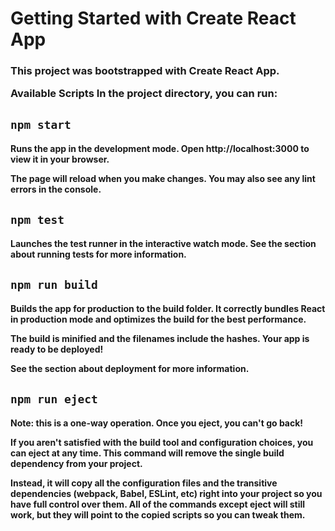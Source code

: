<h1>Getting Started with Create React App</h1>
<h3>
This project was bootstrapped with Create React App.

Available Scripts
In the project directory, you can run:
</h3>

<h2><code>npm start </code></h2>
<h4>
Runs the app in the development mode.
Open http://localhost:3000 to view it in your browser.

The page will reload when you make changes.
You may also see any lint errors in the console.
</h4>

<h2> <code>npm test </code></h2>
<h4>

Launches the test runner in the interactive watch mode.
See the section about running tests for more information.
</h4>

<h2> <code>npm run build</code></h2>
<h4>

Builds the app for production to the build folder.
It correctly bundles React in production mode and optimizes the build for the best performance.

The build is minified and the filenames include the hashes.
Your app is ready to be deployed!

See the section about deployment for more information.
</h4>

<h2><code>npm run eject </code></h2>
<h4>
Note: this is a one-way operation. Once you eject, you can't go back!

If you aren't satisfied with the build tool and configuration choices, you can eject at any time. This command will remove the single build dependency from your project.

Instead, it will copy all the configuration files and the transitive dependencies (webpack, Babel, ESLint, etc) right into your project so you have full control over them. All of the commands except eject will still work, but they will point to the copied scripts so you can tweak them. 
